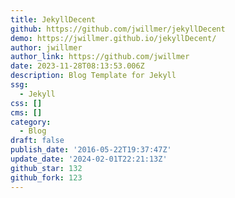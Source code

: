 ```yaml
---
title: JekyllDecent
github: https://github.com/jwillmer/jekyllDecent
demo: https://jwillmer.github.io/jekyllDecent/
author: jwillmer
author_link: https://github.com/jwillmer
date: 2023-11-28T08:13:53.006Z
description: Blog Template for Jekyll
ssg:
  - Jekyll
css: []
cms: []
category:
  - Blog
draft: false
publish_date: '2016-05-22T19:37:47Z'
update_date: '2024-02-01T22:21:13Z'
github_star: 132
github_fork: 123
---
```

